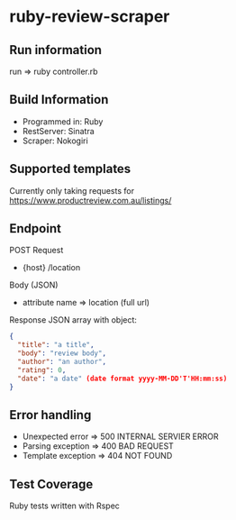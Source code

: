 # ruby-review-scraper

## Run information
run => ruby controller.rb

## Build Information 
- Programmed in: Ruby
- RestServer: Sinatra
- Scraper: Nokogiri

## Supported templates
Currently only taking requests for https://www.productreview.com.au/listings/<review>

## Endpoint 
POST Request
 - {host} /location

Body (JSON)
 - attribute name => location (full url) 

Response 
JSON array with object: 
```json 
{
  "title": "a title", 
  "body": "review body", 
  "author": "an author", 
  "rating": 0, 
  "date": "a date" (date format yyyy-MM-DD'T'HH:mm:ss)
}
```

 ## Error handling 
- Unexpected error => 500 INTERNAL SERVIER ERROR
- Parsing exception => 400 BAD REQUEST 
- Template exception => 404 NOT FOUND 

## Test Coverage 
Ruby tests written with Rspec  
 
 

